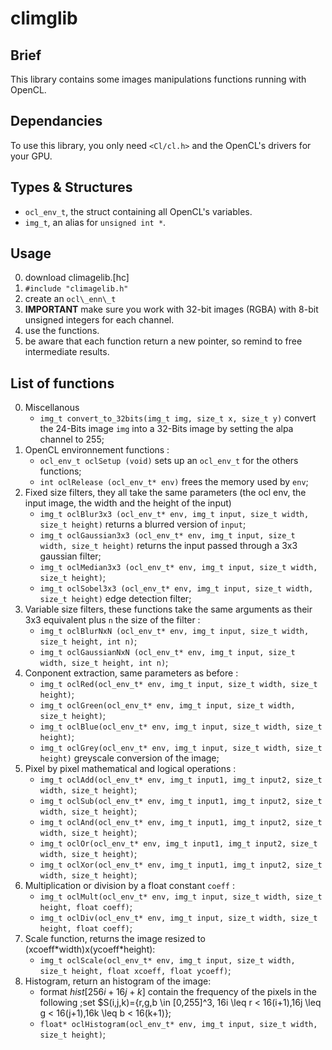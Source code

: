 # climglib

## Brief

This library contains some images manipulations functions running with OpenCL.

## Dependancies

To use this library, you only need `<Cl/cl.h>` and the OpenCL's drivers for your GPU. 

## Types & Structures

* `ocl_env_t`, the struct containing all OpenCL's variables.
* `img_t`, an alias for `unsigned int *`.

## Usage

0. download climagelib.[hc]
1. `#include "climagelib.h"`
2. create an `ocl\_enn\_t` 
2. **IMPORTANT** make sure you work with 32-bit images (RGBA) with 8-bit unsigned integers for each channel.
3. use the functions.
4. be aware that each function return a new pointer, so remind to free intermediate results.

## List of functions
0. Miscellanous
	* `img_t convert_to_32bits(img_t img, size_t x, size_t y)` convert the 24-Bits image `img` into a 32-Bits image by setting the alpa channel to 255;
1. OpenCL environnement functions :
	* `ocl_env_t oclSetup (void)` sets up an `ocl_env_t` for the others functions;
	* `int oclRelease (ocl_env_t* env)` frees the memory used by `env`;
2. Fixed size filters, they all take the same parameters (the ocl env, the input image, the width and the height of the input)
	* `img_t oclBlur3x3 (ocl_env_t* env, img_t input, size_t width, size_t height)` returns a blurred version of `input`;
	* `img_t oclGaussian3x3 (ocl_env_t* env, img_t input, size_t width, size_t height)` returns the input passed through a 3x3 gaussian filter;
	* `img_t oclMedian3x3 (ocl_env_t* env, img_t input, size_t width, size_t height)`;
	* `img_t oclSobel3x3 (ocl_env_t* env, img_t input, size_t width, size_t height)` edge detection filter;
3. Variable size filters, these functions take the same arguments as their 3x3 equivalent plus `n` the size of the filter :
	* `img_t oclBlurNxN (ocl_env_t* env, img_t input, size_t width, size_t height, int n)`;
	* `img_t oclGaussianNxN (ocl_env_t* env, img_t input, size_t width, size_t height, int n)`;
4. Conponent extraction, same parameters as before :
	* `img_t oclRed(ocl_env_t* env, img_t input, size_t width, size_t height)`;
	* `img_t oclGreen(ocl_env_t* env, img_t input, size_t width, size_t height)`;
	* `img_t oclBlue(ocl_env_t* env, img_t input, size_t width, size_t height)`;
	* `img_t oclGrey(ocl_env_t* env, img_t input, size_t width, size_t height)` greyscale conversion of the image;
5. Pixel by pixel mathematical and logical operations :
	* `img_t oclAdd(ocl_env_t* env, img_t input1, img_t input2, size_t width, size_t height)`;
	* `img_t oclSub(ocl_env_t* env, img_t input1, img_t input2, size_t width, size_t height)`;
	* `img_t oclAnd(ocl_env_t* env, img_t input1, img_t input2, size_t width, size_t height)`;
	* `img_t oclOr(ocl_env_t* env, img_t input1, img_t input2, size_t width, size_t height)`;
	* `img_t oclXor(ocl_env_t* env, img_t input1, img_t input2, size_t width, size_t height)`;
6. Multiplication or division by a float constant `coeff` :
	* `img_t oclMult(ocl_env_t* env, img_t input, size_t width, size_t height, float coeff)`;
	* `img_t oclDiv(ocl_env_t* env, img_t input, size_t width, size_t height, float coeff)`;
7. Scale function, returns the image resized to (xcoeff\*width)x(ycoeff\*height):
	* `img_t oclScale(ocl_env_t* env, img_t input, size_t width, size_t height, float xcoeff, float ycoeff)`;
8. Histogram, return an histogram of the image:
	* format $hist[256i+16j+k]$ contain the frequency of the pixels in the following ;set $S(i,j,k)={r,g,b \in [0,255]^3, 16i \leq r < 16(i+1),16j \leq g < 16(j+1),16k \leq b < 16(k+1)};
	* `float* oclHistogram(ocl_env_t* env, img_t input, size_t width, size_t height)`;
